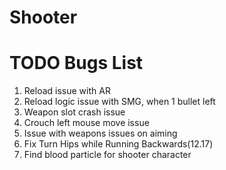# Shooter

# TODO Bugs List
1. Reload issue with AR
2. Reload logic issue with SMG, when 1 bullet left
3. Weapon slot crash issue
4. Crouch left mouse move issue
5. Issue with weapons issues on aiming
6. Fix Turn Hips while Running Backwards(12.17)
7. Find blood particle for shooter character